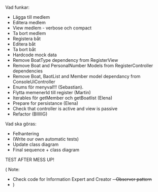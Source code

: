 Vad funkar:
- Lägga till  medlem
- Editera medlem
- View medlem - verbose och compact
- Ta bort medlem
- Registera båt
- Editera båt
- Ta bort båt
- Hardcode mock data
- Remove BoatType dependency from RegisterView
- Remove Boat and PersonalNumber Models from RegisterController dependencies
- Remove Boat, BaotList and Member model dependancy from ConsoleUiController
- Enums för menyval!!! (Sebastian).
- Flytta memenerId till register (Martin)
- Iterables för getMember och getBoatlist (Elena)
- Prepare for persistance (Elena)
- Check that controller is active and view is passive
- Refactor (BIIIIIG)


Vad ska göras:
- Felhantering
- (Write our own automatic tests)
- Update class diagram
- Final sequence + class diagram


TEST AFTER MESS UP!


( Note: 
- Check code for Information Expert and Creator
~~- Observer pattern~~
- )
